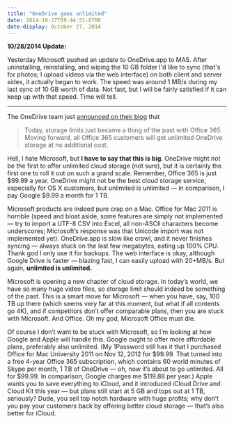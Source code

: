 ```yaml
---
title: "OneDrive goes unlimited"
date: 2014-10-27T09:44:51-0700
date-display: October 27, 2014
---
```

**10/28/2014 Update:**

Yesterday Microsoft pushed an update to OneDrive.app to MAS. After uninstalling, reinstalling, and wiping the 10 GB folder I'd like to sync (that's for photos; I upload videos via the web interface) on both client and server sides, it actually began to work. The speed was around 1 MB/s during my last sync of 10 GB worth of data. Not fast, but I will be fairly satisfied if it can keep up with that speed. Time will tell.

---
The OneDrive team just [announced on their blog](https://blog.onedrive.com/office-365-onedrive-unlimited-storage/) that

> Today, storage limits just became a thing of the past with Office 365. Moving forward, all Office 365 customers will get unlimited OneDrive storage at no additional cost.

Hell, I hate Microsoft, but **I have to say that this is big**. OneDrive might not be the first to offer unlimited cloud storage (not sure), but it is certainly the first one to roll it out on such a grand scale. Remember, Office 365 is just $99.99 a year. OneDrive might not be the best cloud storage service, especially for OS X customers, but unlimited is unlimited — in comparison, I pay Google $9.99 a month for 1 TB.

Microsoft products are indeed pure crap on a Mac. Office for Mac 2011 is horrible (speed and bloat aside, some features are simply not implemented — try to import a UTF-8 CSV into Excel, all non-ASCII characters become underscores; Microsoft’s response was that Unicode import was not implemented yet). OneDrive.app is slow like crawl, and it never finishes syncing — always stuck on the last few megabytes, eating up 100% CPU. Thank god I only use it for backups. The web interface is okay, although Google Drive is faster — blazing fast, I can easily upload with 20+MB/s. But again, **unlimited is unlimited.**

Microsoft is opening a new chapter of cloud storage. In today’s world, we have so many huge video files, so storage limit should indeed be something of the past. This is a smart move for Microsoft — when you have, say, 100 TB up there (which seems very far at this moment, but what if all contents go 4K), and if competitors don’t offer comparable plans, then you are stuck with Microsoft. And Office. Oh my god, Microsoft Office must die.

Of course I don’t want to be stuck with Microsoft, so I’m looking at how Google and Apple will handle this. Google ought to offer more affordable plans, preferably also unlimited. (My 1Password still has it that I purchased Office for Mac University 2011 on Nov 12, 2012 for $99.99. That turned into a free 4-year Office 365 subscription, which contains 60 world minutes of Skype per month, 1 TB of OneDrive — oh, now it’s about to go unlimited. All for $99.99. In comparison, Google charges me $119.88 per year.) Apple wants you to save everything to iCloud, and it introduced iCloud Drive and Cloud Kit this year — but plans still start at 5 GB and tops out at 1 TB, seriously? Dude, you sell top notch hardware with huge profits; why don’t you pay your customers back by offering better cloud storage — that’s also better for iCloud.
